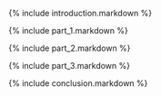 

{% include introduction.markdown %}


{% include part_1.markdown %}

{% include part_2.markdown %}

{% include part_3.markdown %}


{% include conclusion.markdown %}